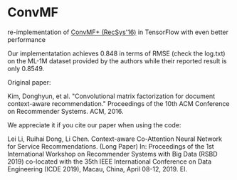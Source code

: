 # ConvMF
re-implementation of [ConvMF+ (RecSys'16)](https://github.com/cartopy/ConvMF) in TensorFlow with even better performance

Our implementatation achieves 0.848 in terms of RMSE (check the log.txt) on the ML-1M dataset provided by the authors while their reported result is only 0.8549.

Original paper:

Kim, Donghyun, et al. "Convolutional matrix factorization for document context-aware recommendation." Proceedings of the 10th ACM Conference on Recommender Systems. ACM, 2016.


We appreciate it if you cite our paper when using the code:

Lei Li, Ruihai Dong, Li Chen. Context-aware Co-Attention Neural Network for Service Recommendations. (Long Paper) In: Proceedings of the 1st International Workshop on Recommender Systems with Big Data (RSBD 2019) co-located with the 35th IEEE International Conference on Data Engineering (ICDE 2019), Macau, China, April 08-12, 2019. EI.

